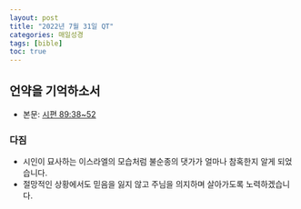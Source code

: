 ```yaml
---
layout: post
title: "2022년 7월 31일 QT"
categories: 매일성경
tags: [bible]
toc: true
---
```


## 언약을 기억하소서
- 본문: [시편 89:38~52](https://www.bskorea.or.kr/bible/korbibReadpage.php?version=SAENEW&book=psa&chap=89&sec=38&cVersion=&fontSize=15px&fontWeight=normal#focus)

### 다짐
- 시인이 묘사하는 이스라엘의 모습처럼 불순종의 댓가가 얼마나 참혹한지 알게 되었습니다.
- 절망적인 상황에서도 믿음을 잃지 않고 주님을 의지하며 살아가도록 노력하겠습니다.
